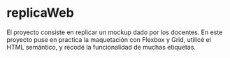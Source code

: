 # replicaWeb
El proyecto consiste en replicar un mockup dado por los docentes.
En este proyecto puse en practica la maquetación con 
Flexbox y Grid, utilicé el HTML semántico, y recodé la funcionalidad
 de muchas etiquetas.
